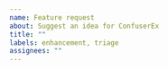 ```yaml
---
name: Feature request
about: Suggest an idea for ConfuserEx
title: ""
labels: enhancement, triage
assignees: ""
---
```


<!-- Describe the feature you'd like. -->
